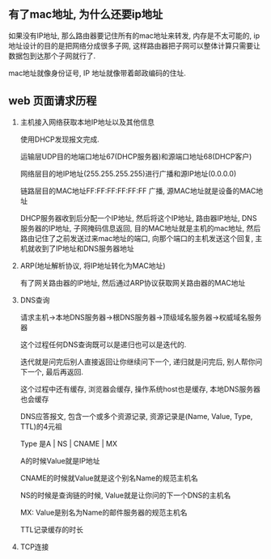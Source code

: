 ## 有了mac地址, 为什么还要ip地址

如果没有IP地址, 那么路由器要记住所有的mac地址来转发, 内存是不太可能的, ip地址设计的目的是把网络分成很多子网, 这样路由器把子网可以整体计算只需要让数据包到达那个子网就行了.

mac地址就像身份证号, IP 地址就像带着邮政编码的住址.



## web 页面请求历程

1. 主机接入网络获取本地IP地址以及其他信息

   使用DHCP发现报文完成.

   运输层UDP目的地端口地址67(DHCP服务器)和源端口地址68(DHCP客户)

   网络层目的地IP地址(255.255.255.255)进行广播和源IP地址(0.0.0.0)

   链路层目的MAC地址FF:FF:FF:FF:FF:FF 广播, 源MAC地址就是设备的MAC地址

   DHCP服务器收到后分配一个IP地址, 然后将这个IP地址, 路由器IP地址, DNS服务器的IP地址, 子网掩码信息返回, 目的MAC地址就是主机的mac地址, 然后路由记住了之前发送过来mac地址的端口, 向那个端口的主机发送这个回复, 主机就收到了IP地址和DNS服务器地址

2. ARP(地址解析协议, 将IP地址转化为MAC地址)

   有了网关路由器的IP地址, 然后通过ARP协议获取网关路由器的MAC地址

3. DNS查询

   请求主机->本地DNS服务器->根DNS服务器->顶级域名服务器->权威域名服务器

   这个过程任何DNS查询既可以是递归也可以是迭代的.

   迭代就是问完后别人直接返回让你继续问下一个, 递归就是问完后, 别人帮你问下一个, 最后再返回.

   这个过程中还有缓存, 浏览器会缓存, 操作系统host也是缓存, 本地DNS服务器也会缓存

   DNS应答报文, 包含一个或多个资源记录, 资源记录是(Name, Value, Type, TTL)的4元祖

   Type 是A | NS | CNAME | MX

   A的时候Value就是IP地址

   CNAME的时候就Value就是这个别名Name的规范主机名

   NS的时候是查询链的时候, Value就是让你问的下一个DNS的主机名

   MX: Value是别名为Name的邮件服务器的规范主机名

   TTL记录缓存的时长

4. TCP连接

   

